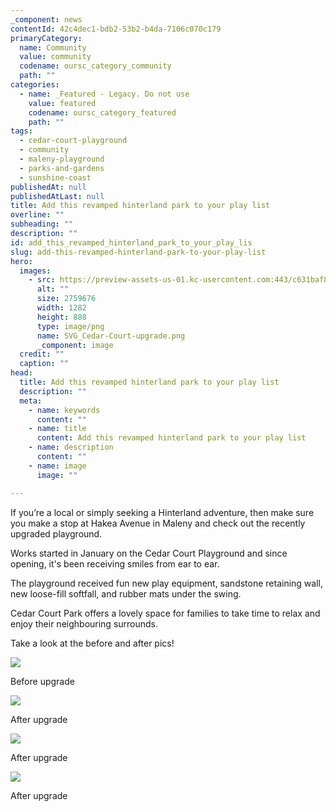 ```yaml
---
_component: news
contentId: 42c4dec1-bdb2-53b2-b4da-7106c070c179
primaryCategory:
  name: Community
  value: community
  codename: oursc_category_community
  path: ""
categories:
  - name: _Featured - Legacy. Do not use
    value: featured
    codename: oursc_category_featured
    path: ""
tags:
  - cedar-court-playground
  - community
  - maleny-playground
  - parks-and-gardens
  - sunshine-coast
publishedAt: null
publishedAtLast: null
title: Add this revamped hinterland park to your play list
overline: ""
subheading: ""
description: ""
id: add_this_revamped_hinterland_park_to_your_play_lis
slug: add-this-revamped-hinterland-park-to-your-play-list
hero:
  images:
    - src: https://preview-assets-us-01.kc-usercontent.com:443/c631baf8-1b46-001f-580c-d0001b68b4a8/32dd43e6-0197-47d0-9b52-e39945fc09df/SVG_Cedar-Court-upgrade.png
      alt: ""
      size: 2759676
      width: 1282
      height: 888
      type: image/png
      name: SVG_Cedar-Court-upgrade.png
      _component: image
  credit: ""
  caption: ""
head:
  title: Add this revamped hinterland park to your play list
  description: ""
  meta:
    - name: keywords
      content: ""
    - name: title
      content: Add this revamped hinterland park to your play list
    - name: description
      content: ""
    - name: image
      image: ""

---
```

If you’re a local or simply seeking a Hinterland adventure, then make sure you make a stop at Hakea Avenue in Maleny and check out the recently upgraded playground.

Works started in January on the Cedar Court Playground and since opening, it's been receiving smiles from ear to ear.

The playground received fun new play equipment, sandstone retaining wall, new loose-fill softfall, and rubber mats under the swing.

Cedar Court Park offers a lovely space for families to take time to relax and enjoy their neighbouring surrounds.

Take a look at the before and after pics!

![](https://preview-assets-us-01.kc-usercontent.com:443/c631baf8-1b46-001f-580c-d0001b68b4a8/c9503b27-28df-4437-8f15-66687766dcdf/Before-1024x759.png)

Before upgrade

![](https://preview-assets-us-01.kc-usercontent.com:443/c631baf8-1b46-001f-580c-d0001b68b4a8/e1d9a6ae-5992-46d1-aa01-4a9b7eed06ed/After-2-1024x660.png)

After upgrade

![](https://preview-assets-us-01.kc-usercontent.com:443/c631baf8-1b46-001f-580c-d0001b68b4a8/a7e57a23-e372-432b-8230-aa738bcd473b/After-3-1024x732.png)

After upgrade

![](https://preview-assets-us-01.kc-usercontent.com:443/c631baf8-1b46-001f-580c-d0001b68b4a8/1fdfb606-955b-406d-bdbb-f0b97d321888/After-1024x655.png)

After upgrade

